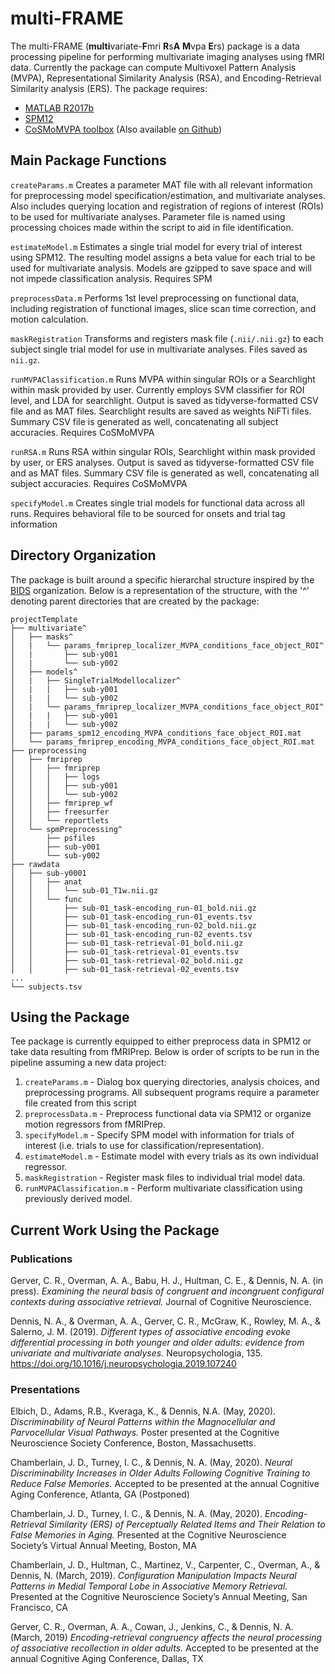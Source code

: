 # multi-FRAME
The multi-FRAME (**multi**variate-**F**mri **R**s**A** **M**vpa **E**rs) package is a data processing pipeline for performing multivariate imaging analyses using fMRI data. Currently the package can compute  Multivoxel Pattern Analysis (MVPA), Representational Similarity Analysis (RSA), and Encoding-Retrieval Similarity analysis (ERS). The package requires:

* [MATLAB R2017b](https://www.mathworks.com/products/matlab.html)
* [SPM12](https://www.fil.ion.ucl.ac.uk/spm/)
* [CoSMoMVPA toolbox](http://www.cosmomvpa.org/) (Also available [on Github](https://github.com/CoSMoMVPA/CoSMoMVPA))

## Main Package Functions

```createParams.m```
Creates a parameter MAT file with all relevant information for preprocessing model specification/estimation, and multivariate analyses. Also includes querying location and registration of regions of interest (ROIs) to be used for multivariate analyses. Parameter file is named using processing choices made within the script to aid in file identification.

```estimateModel.m```
Estimates a single trial model for every trial of interest using SPM12. The resulting model assigns a beta value for each trial to be used for multivariate analysis. Models are gzipped to save space and will not impede classification analysis. 
Requires SPM

```preprocessData.m```
Performs 1st level preprocessing on functional data, including registration of functional images, slice scan time correction, and motion calculation.

```maskRegistration```
Transforms and registers mask file (```.nii/.nii.gz```) to each subject single trial model for use in multivariate analyses. Files saved as ```nii.gz```.

```runMVPAClassification.m```
Runs MVPA within singular ROIs or a Searchlight within mask provided by user. Currently employs SVM classifier for ROI level, and LDA for searchlight. Output is saved as tidyverse-formatted CSV file and as MAT files. Searchlight results are saved as weights NiFTi files. Summary CSV file is generated as well, concatenating all subject accuracies. 
Requires CoSMoMVPA

```runRSA.m```
Runs RSA within singular ROIs, Searchlight within mask provided by user, or ERS analyses. Output is saved as tidyverse-formatted CSV file and as MAT files. Summary CSV file is generated as well, concatenating all subject accuracies. 
Requires CoSMoMVPA

```specifyModel.m```
Creates single trial models for functional data across all runs. Requires behavioral file to be sourced for onsets and trial tag information

## Directory Organization
The package is built around a specific hierarchal structure inspired by the [BIDS](https://github.com/bids-standard/bids-starter-kit/wiki/The-BIDS-folder-hierarchy) organization. Below is a representation of the structure, with the '^' denoting parent directories that are created by the package:

```
projectTemplate
├── multivariate^
│   ├── masks^
│   |   └── params_fmriprep_localizer_MVPA_conditions_face_object_ROI^
│   |       ├── sub-y001
│   |       └── sub-y002
│   ├── models^
│   |   ├── SingleTrialModellocalizer^
│   |   |   ├── sub-y001
│   |   |   └── sub-y002
│   |   └── params_fmriprep_localizer_MVPA_conditions_face_object_ROI^
│   |   |   ├── sub-y001
│   |   |   └── sub-y002
│   ├── params_spm12_encoding_MVPA_conditions_face_object_ROI.mat
│   └── params_fmriprep_encoding_MVPA_conditions_face_object_ROI.mat
├── preprocessing
│   ├── fmriprep
│   │   ├── fmriprep
│   │   │   ├── logs
│   │   │   ├── sub-y001
│   │   │   └── sub-y002
│   │   ├── fmriprep_wf
│   │   ├── freesurfer
│   │   └── reportlets
│   └── spmPreprocessing^
│       ├── psfiles
│       ├── sub-y001
│       └── sub-y002
├── rawdata
│   ├── sub-y0001
│   │   ├── anat
│   │   │   └── sub-01_T1w.nii.gz
│   │   └── func
│   │       ├── sub-01_task-encoding_run-01_bold.nii.gz
│   │       ├── sub-01_task-encoding_run-01_events.tsv
│   │       ├── sub-01_task-encoding_run-02_bold.nii.gz
│   │       ├── sub-01_task-encoding_run-02_events.tsv
│   │       ├── sub-01_task-retrieval-01_bold.nii.gz
│   │       ├── sub-01_task-retrieval-01_events.tsv
│   │       ├── sub-01_task-retrieval-02_bold.nii.gz
│   │       ├── sub-01_task-retrieval-02_events.tsv
...
└── subjects.tsv

```

## Using the Package
Tee package is currently equipped to either preprocess data in SPM12 or take data resulting from fMRIPrep. Below is order of scripts to be run in the pipeline assuming a new data project:


1. ```createParams.m```          - Dialog box querying directories, analysis choices, and preprocessing programs. All subsequent programs require a parameter file created from this script
2. ```preprocessData.m```        - Preprocess functional data via SPM12 or organize motion regressors from fMRIPrep.
3. ```specifyModel.m```          - Specify SPM model with information for trials of interest (i.e. trials to use for classification/representation).
4. ```estimateModel.m```         - Estimate model with every trials as its own individual regressor.
5. ```maskRegistration```        - Register mask files to individual trial model data.
6. ```runMVPAClassification.m``` - Perform multivariate classification using previously derived model.


## Current Work Using the Package
### Publications
Gerver, C. R., Overman, A. A., Babu, H. J., Hultman, C. E., & Dennis, N. A. (in press). *Examining the neural basis of congruent and incongruent configural contexts during associative retrieval.* Journal of Cognitive Neuroscience.

Dennis, N. A., & Overman, A. A., Gerver, C. R., McGraw, K., Rowley, M. A., & Salerno, J. M. (2019). *Different types of associative encoding evoke differential processing in both younger and older adults: evidence from univariate and multivariate analyses.* Neuropsychologia, 135. https://doi.org/10.1016/j.neuropsychologia.2019.107240

### Presentations
Elbich, D., Adams, R.B., Kveraga, K., & Dennis, N.A. (May, 2020). *Discriminability of Neural Patterns within the Magnocellular and Parvocellular Visual Pathways.* Poster presented at the Cognitive Neuroscience Society Conference, Boston, Massachusetts.

Chamberlain, J. D., Turney, I. C., & Dennis, N. A. (May, 2020). *Neural Discriminability Increases in Older Adults Following Cognitive Training to Reduce False Memories.* Accepted to be presented at the annual Cognitive Aging Conference, Atlanta, GA (Postponed)

Chamberlain, J. D., Turney, I. C., & Dennis, N. A. (May, 2020). *Encoding-Retrieval Similarity (ERS) of Perceptually Related Items and Their Relation to False Memories in Aging.* Presented at the Cognitive Neuroscience Society’s Virtual Annual Meeting, Boston, MA
 
Chamberlain, J. D., Hultman, C., Martinez, V., Carpenter, C., Overman, A., & Dennis, N. (March, 2019). *Configuration Manipulation Impacts Neural Patterns in Medial Temporal Lobe in Associative Memory Retrieval.* Presented at the Cognitive Neuroscience Society’s Annual Meeting, San Francisco, CA

Gerver, C. R., Overman, A. A., Cowan, J., Jenkins, C., & Dennis, N. A. (March, 2019) *Encoding-retrieval congruency affects the neural processing of associative recollection in older adults.* Accepted to be presented at the annual Cognitive Aging Conference, Dallas, TX


